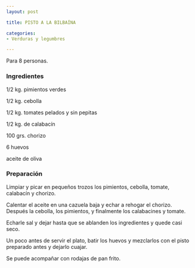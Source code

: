 ```yaml
---
layout: post

title: PISTO A LA BILBAÍNA

categories:
- Verduras y legumbres

---
```

Para 8 personas.

<h3>Ingredientes</h3>

1/2 kg. pimientos verdes

1/2 kg. cebolla

1/2 kg. tomates pelados y sin pepitas

1/2 kg. de calabacín

100 grs. chorizo

6 huevos

aceite de oliva

<h3>Preparación</h3>

Limpiar y picar en pequeños trozos los pimientos, cebolla, tomate, calabacín y chorizo.

Calentar el aceite en una cazuela baja y echar a rehogar el chorizo. Después la cebolla, los pimientos, y finalmente los calabacines y tomate.

Echarle sal y dejar hasta que se ablanden los ingredientes y quede casi seco.

Un poco antes de servir el plato, batir los huevos y mezclarlos con el pisto preparado antes y dejarlo cuajar.

Se puede acompañar con rodajas de pan frito.

